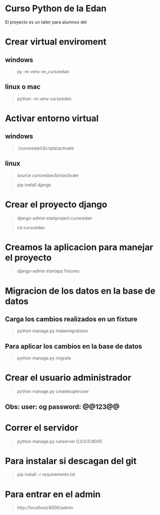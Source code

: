 Curso Python de la Edan
======================
El proyecto es un taller para alumnos del 

# Crear virtual enviroment
## windows
> py -m venv ve_cursoedan
## linux o mac
> python -m venv cursoedan

# Activar entorno virtual
## windows
> .\cursoedan\Scripts\activate
    
## linux
> source cursoedan/bin/activate


> pip install django


# Crear el proyecto django
> django-admin startproject cursoedan

> cd cursoedan

# Creamos la aplicacion para manejar el proyecto
> django-admin startapp fixtures


# Migracion de los datos en la base de datos
## Carga los cambios realizados en un fixture
> python manage.py makemigrations

## Para aplicar los cambios en la base de datos
> python manage.py migrate

# Crear el usuario administrador
> python manage.py createsuperuser
## Obs: user: og password: @@123@@


# Correr el servidor
> python manage.py runserver 0.0.0.0:8000

# Para instalar si descagan del git
> pip install -r requirements.txt

# Para entrar en el admin
> http://localhost:8000/admin